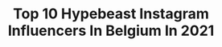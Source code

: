 ---
title: Top 10 Hypebeast Instagram Influencers In Belgium In 2021
description: >-
  Find top hypebeast Instagram influencers in Belgium in 2021. Most popular hashtags: #hypebeast #hypebeastkicks #nike #hypedstreets.
platform: Instagram
hits: 10
text_top: Discover the top-rated Instagram influencers on inBeat.
text_bottom: Our platform aggregates 10 Instagram influencers like this in Belgium for you to connect with.
profiles:
  - username: "sacha_verhoeven"
    fullname: >-
      Sacha Verhoeven
    bio: >-
      👤Brussels 🇧🇪, Paris 🇫🇷, LA 🇺🇸 🗣Sneakers, streetwear, lifestyle 🔑Private account: @sacha_v14 📸photography account: @sv_shots_
    location: "Belgium"
    followers: 14153
    engagement: 1005
    commentsToLikes: 0.032268
    id: ck138kxk0gqkg0i19hr435rb9
    verified: false
    hashtags: "#todayshype, #outfit4real, #highsnobietystyle, #mwstyles"
  - username: "owaishsb"
    fullname: >-
      OwaishSB
    bio: >-
      ⬇️ Brussels , Belgium 🇧🇪 ⬇️ Creator / Art / Sneakers ⬇️ @sockaine 👨🏼‍🔬🌈 ⬇️ @osdenim 👖👨🏼‍🎨
    location: "Belgium"
    followers: 87940
    engagement: 656
    commentsToLikes: 0.026668
    id: ck0u0hu0xtqy40i19n6hi7f9t
    verified: false
    hashtags: "#sneakernews, #blvckxculture, #minimalmovement, #complexkicks"
  - username: "grdavd"
    fullname: >-
      David
    bio: >-
      CánhHồg5 My channel 👇🏻
    location: "Belgium"
    followers: 10665
    engagement: 569
    commentsToLikes: 0.008959
    id: ck5qbhe35lmqx0i11xhc8ataq
    verified: false
    hashtags: "#hypebeast, #converse, #ootd, #ootdfashion"
  - username: "itspbx"
    fullname: >-
      ITSPBX
    bio: >-
      📸 Freelance Photographer 🏁 Team @polywax.be⁣⁣ ⁣PRESETS AND MERCH👇⁣⁣
    location: "Belgium"
    followers: 16177
    engagement: 1039
    commentsToLikes: 0.056026
    id: ck5c8b8ln94gf0i11eyovrisr
    verified: false
    hashtags: "#amghub, #bmwm, #hypebeast, #blacklist"
  - username: "michaelbabylon"
    fullname: >-
      MICHAEL BABYLON | SNEAKERHEAD
    bio: >-
      👫 | @sofieop 💻 | Travel Agent 📍 | Ostend, Belgium ❤️ | Sneakers / Collectible toys / Travel 🔜 | New York / Seoul / Singapore / Hong Kong
    location: "Belgium"
    followers: 4128
    engagement: 1320
    commentsToLikes: 0.051524
    id: ck9hazgmuepyv0j78veudyn5f
    verified: false
    hashtags: "#inmyjs, #couplegoals, #hypebeast, #jordanlove"
  - username: "jelle_geybels"
    fullname: >-
      𝐉𝐞𝐥𝐥𝐞 🦋
    bio: >-
      Fashion | lifestyle ⚡️ 📍 Based in Belgium 🇧🇪 📸 Create your own style 📥 geybelsjelle@gmail.com or dm
    location: "Belgium"
    followers: 4715
    engagement: 831
    commentsToLikes: 0.214361
    id: ckaowseara8o90i786vflim6w
    verified: false
    hashtags: "#gentlemanstyle, #menswearblogger, #menfashionblog, #menfashionstyle"
  - username: "galletmarc"
    fullname: >-
      Marc Gallet
    bio: >-
      Nikon D500 📷 Nikkor 200/500 f/5.6 🔭 Sony RX10 III
    location: "Belgium"
    followers: 3325
    engagement: 2003
    commentsToLikes: 0.068863
    id: ck8tcxu0m13gr0j78kxud8u0v
    verified: false
    hashtags: "#nikon200500, #nikon, #oiseaux, #birds"
  - username: "olivier_nadrin"
    fullname: >-
      Olivier Nadrin 🇧🇪
    bio: >-
      Videos 🎥 / Photos 📸 Travels / Lifestyle / Fashion / Fitness
    location: "Belgium"
    followers: 2793
    engagement: 1144
    commentsToLikes: 0.079895
    id: ck5bvgjkfjlr40i11qxvzczxd
    verified: false
    hashtags: "#cb750caferacer, #zonestreet, #custombike, #caferacers"
  - username: "inslopez"
    fullname: >-
      Inès Lopez
    bio: >-
      always wearing sneakers US W 8 👟 Brussels, Belgium 💌 info@inslopez.com @by.inslopez ✍️
    location: "Belgium"
    followers: 8674
    engagement: 843
    commentsToLikes: 0.167219
    id: ck8taodnxshu00j78lwtzdmb9
    verified: false
    hashtags: "#tapin, #tapinchallenge"
  - username: "arnopartissimo"
    fullname: >-
      ARNO PARTISSIMO
    bio: >-
      D I G I T A L GUY | 📷 🎥📱 ➖ Photographer / Videomaker / Filters Creator
    location: "Belgium"
    followers: 634123
    engagement: 81
    commentsToLikes: 0.011243
    id: ck1381pwoe2v80i19fsczggjq
    verified: false
    hashtags: "#shooting, #tomorrowland, #loop, #tips"
---